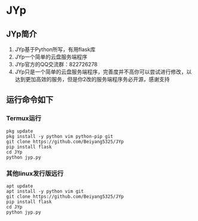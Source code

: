 # JYp
## JYp简介
1. JYp基于Python所写，有用flask库
2. JYp一个简单的云盘服务端程序
3. JYp官方的QQ交流群：822726278
4. JYp只是一个简单的云盘服务端程序，完善度并不高你可以尝试进行修改，以达到更加高效的服务，但是你2改的服务端程序务必开源，感谢支持

## 运行命令如下

### Termux运行
```
pkg update
pkg install -y python vim python-pip git
git clone https://github.com/Beiyang5325/JYp
pip install flask
cd JYp
python jyp.py
```


### 其他linux发行版远行
```
apt update
apt install -y python vim git
git clone https://github.com/Beiyang5325/JYp
pip install flask
cd JYp
python jyp.py
```
